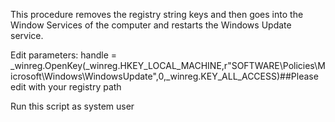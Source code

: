 This procedure removes the registry string keys and then goes into the Window Services of the computer and restarts the Windows Update service.

Edit parameters: handle = _winreg.OpenKey(_winreg.HKEY_LOCAL_MACHINE,r"SOFTWARE\Policies\Microsoft\Windows\WindowsUpdate",0,_winreg.KEY_ALL_ACCESS)##Please edit with your registry path

 

Run this script as system user